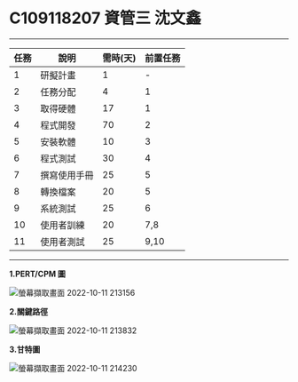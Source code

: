 # C109118207 資管三 沈文鑫

---

| 任務 | 說明         | 需時(天) | 前置任務 |
| ---- | ------------ | -------- | -------- |
| 1    | 研擬計畫     | 1        | -        |
| 2    | 任務分配     | 4        | 1        |
| 3    | 取得硬體     | 17       | 1        |
| 4    | 程式開發     | 70       | 2        |
| 5    | 安裝軟體     | 10       | 3        |
| 6    | 程式測試     | 30       | 4        |
| 7    | 撰寫使用手冊 | 25       | 5        |
| 8    | 轉換檔案     | 20       | 5        |
| 9    | 系統測試     | 25       | 6        |
| 10   | 使用者訓練   | 20       | 7,8      |
| 11   | 使用者測試   | 25       | 9,10     |

---

**1.PERT/CPM 圖**

![螢幕擷取畫面 2022-10-11 213156](https://user-images.githubusercontent.com/73731793/195104899-5f03985d-bafa-4496-8cd8-096b1a6496b2.jpg)

**2.關鍵路徑**

![螢幕擷取畫面 2022-10-11 213832](https://user-images.githubusercontent.com/73731793/195106622-04b26073-4dd3-4171-a5a5-b8d2c4c9199e.jpg)

**3.甘特圖**

![螢幕擷取畫面 2022-10-11 214230](https://user-images.githubusercontent.com/73731793/195107426-843830f7-4f0f-4e64-af4b-af675c9bc536.jpg)
